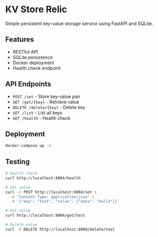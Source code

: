 # KV Store Relic

Simple persistent key-value storage service using FastAPI and SQLite.

## Features

- RESTful API
- SQLite persistence
- Docker deployment
- Health check endpoint

## API Endpoints

- `POST /set` - Store key-value pair
- `GET /get/{key}` - Retrieve value
- `DELETE /delete/{key}` - Delete key
- `GET /list` - List all keys
- `GET /health` - Health check

## Deployment

```bash
docker-compose up -d
```

## Testing

```bash
# Health check
curl http://localhost:8004/health

# Set value
curl -X POST http://localhost:8004/set \
  -H "Content-Type: application/json" \
  -d '{"key": "test", "value": {"data": "hello"}}'

# Get value
curl http://localhost:8004/get/test

# Delete value
curl -X DELETE http://localhost:8004/delete/test
```
